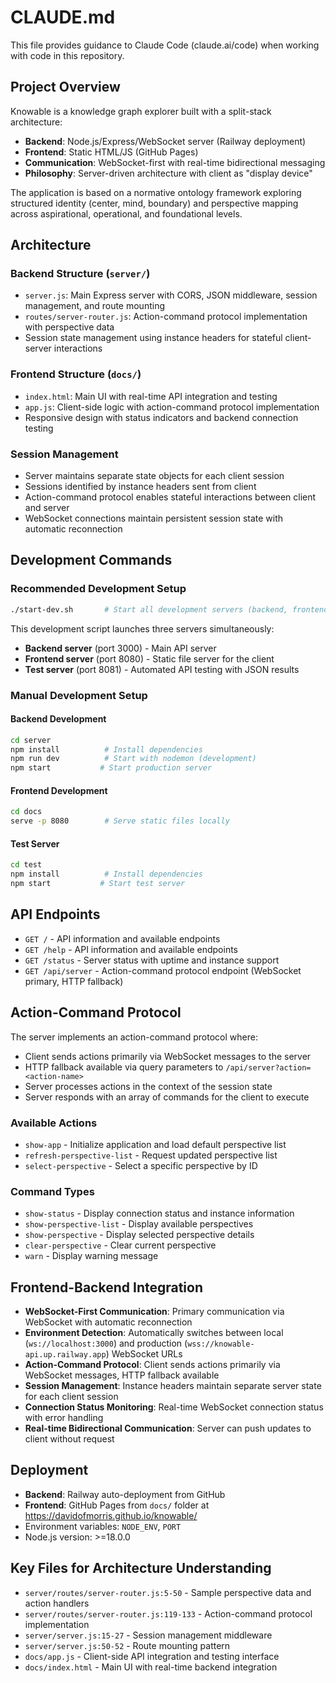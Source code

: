 # CLAUDE.md

This file provides guidance to Claude Code (claude.ai/code) when working with code in this repository.

## Project Overview

Knowable is a knowledge graph explorer built with a split-stack architecture:
- **Backend**: Node.js/Express/WebSocket server (Railway deployment)
- **Frontend**: Static HTML/JS (GitHub Pages)
- **Communication**: WebSocket-first with real-time bidirectional messaging
- **Philosophy**: Server-driven architecture with client as "display device"

The application is based on a normative ontology framework exploring structured identity (center, mind, boundary) and perspective mapping across aspirational, operational, and foundational levels.

## Architecture

### Backend Structure (`server/`)
- `server.js`: Main Express server with CORS, JSON middleware, session management, and route mounting
- `routes/server-router.js`: Action-command protocol implementation with perspective data
- Session state management using instance headers for stateful client-server interactions

### Frontend Structure (`docs/`)
- `index.html`: Main UI with real-time API integration and testing
- `app.js`: Client-side logic with action-command protocol implementation
- Responsive design with status indicators and backend connection testing

### Session Management
- Server maintains separate state objects for each client session
- Sessions identified by instance headers sent from client
- Action-command protocol enables stateful interactions between client and server
- WebSocket connections maintain persistent session state with automatic reconnection

## Development Commands

### Recommended Development Setup
```bash
./start-dev.sh       # Start all development servers (backend, frontend, test)
```

This development script launches three servers simultaneously:
- **Backend server** (port 3000) - Main API server
- **Frontend server** (port 8080) - Static file server for the client  
- **Test server** (port 8081) - Automated API testing with JSON results

### Manual Development Setup

#### Backend Development
```bash
cd server
npm install          # Install dependencies
npm run dev          # Start with nodemon (development)
npm start           # Start production server
```

#### Frontend Development
```bash
cd docs
serve -p 8080        # Serve static files locally
```

#### Test Server
```bash
cd test
npm install          # Install dependencies
npm start           # Start test server
```

## API Endpoints

- `GET /` - API information and available endpoints
- `GET /help` - API information and available endpoints
- `GET /status` - Server status with uptime and instance support
- `GET /api/server` - Action-command protocol endpoint (WebSocket primary, HTTP fallback)

## Action-Command Protocol

The server implements an action-command protocol where:
- Client sends actions primarily via WebSocket messages to the server
- HTTP fallback available via query parameters to `/api/server?action=<action-name>`
- Server processes actions in the context of the session state
- Server responds with an array of commands for the client to execute

### Available Actions
- `show-app` - Initialize application and load default perspective list
- `refresh-perspective-list` - Request updated perspective list
- `select-perspective` - Select a specific perspective by ID

### Command Types
- `show-status` - Display connection status and instance information
- `show-perspective-list` - Display available perspectives
- `show-perspective` - Display selected perspective details
- `clear-perspective` - Clear current perspective
- `warn` - Display warning message

## Frontend-Backend Integration

- **WebSocket-First Communication**: Primary communication via WebSocket with automatic reconnection
- **Environment Detection**: Automatically switches between local (`ws://localhost:3000`) and production (`wss://knowable-api.up.railway.app`) WebSocket URLs
- **Action-Command Protocol**: Client sends actions primarily via WebSocket messages, HTTP fallback available
- **Session Management**: Instance headers maintain separate server state for each client session
- **Connection Status Monitoring**: Real-time WebSocket connection status with error handling
- **Real-time Bidirectional Communication**: Server can push updates to client without request

## Deployment

- **Backend**: Railway auto-deployment from GitHub
- **Frontend**: GitHub Pages from `docs/` folder at https://davidofmorris.github.io/knowable/
- Environment variables: `NODE_ENV`, `PORT`
- Node.js version: >=18.0.0

## Key Files for Architecture Understanding

- `server/routes/server-router.js:5-50` - Sample perspective data and action handlers
- `server/routes/server-router.js:119-133` - Action-command protocol implementation
- `server/server.js:15-27` - Session management middleware
- `server/server.js:50-52` - Route mounting pattern
- `docs/app.js` - Client-side API integration and testing interface
- `docs/index.html` - Main UI with real-time backend integration